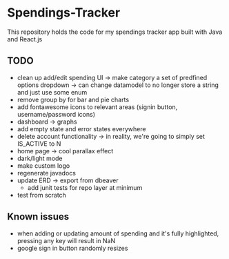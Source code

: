 # Spendings-Tracker
This repository holds the code for my spendings tracker app built with Java and React.js

## TODO
- clean up add/edit spending UI -> make category a set of predfined options dropdown -> can change datamodel to no longer store a string and just use some enum
- remove group by for bar and pie charts
- add fontawesome icons to relevant areas (signin button, username/password icons)
- dashboard -> graphs
- add empty state and error states everywhere
- delete account functionality -> in reality, we're going to simply set IS_ACTIVE to N
- home page -> cool parallax effect
- dark/light mode
- make custom logo
- regenerate javadocs
- update ERD -> export from dbeaver
  - add junit tests for repo layer at minimum
- test from scratch

## Known issues
- when adding or updating amount of spending and it's fully highlighted, pressing any key will result in NaN
- google sign in button randomly resizes
